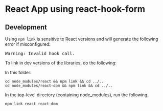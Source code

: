 # React App using react-hook-form

## Development
Using `npm link` is sensitive to React versions and will generate the following error if misconfigured:
<pre>
Warning: Invalid hook call.
</pre>

To link in dev versions of the libraries, do the following:

In this folder:
```shell
cd node_modules/react && npm link && cd ../..
cd node_modules/react-dom && npm link && cd ../..
```

In the top-level directory (containing node_modules), run the following.
```shell
npm link react react-dom
```
